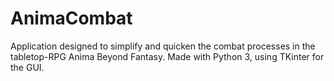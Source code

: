 # AnimaCombat
Application designed to simplify and quicken the combat processes in the tabletop-RPG Anima Beyond Fantasy.
Made with Python 3, using TKinter for the GUI.

